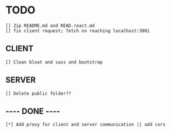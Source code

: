 # TODO
    [] Zip README.md and READ.react.md
    [] fix client request; fetch no reaching localhost:3001

## CLIENT
    [] Clean bloat and sass and bootstrap

## SERVER
    [] Delete public folder??

## ---- DONE ----
    [*] Add proxy for client and server communication || add cors